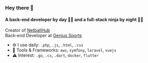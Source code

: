 ### Hey there 👋

#### A back-end developer by day 👨‍💻 and a full-stack ninja by night 🥷🏼

Creator of [NetballHub](https://wwww.netballhub.com/)<br>
Back-end Developer at [Genius Sports](https://www.geniussports.com/)<br>

- ⚙️ I use daily: `.php`, `.js`, `.html`, `.css`
- 🧰 Tools & Frameworks: `aws`, `symfony`, `laravel`, `vuejs`
- ⚠️ Interest:  `.go`, `.cs`, `.dart`, `docker`, `flutter`

